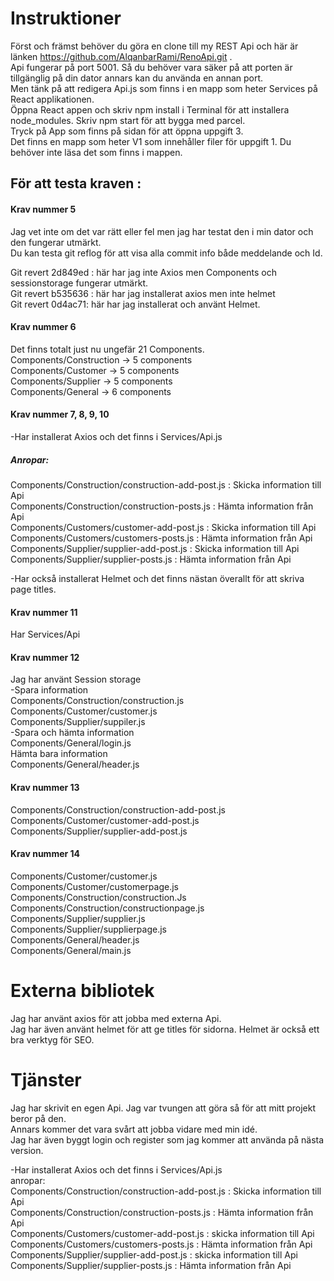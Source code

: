 # Instruktioner

Först och främst behöver du göra en clone till my REST Api och här är länken https://github.com/AlqanbarRami/RenoApi.git .<br>
Api fungerar på port 5001. Så du behöver vara säker på att porten är tillgänglig på din dator annars kan du använda en annan port.<br>
Men tänk på att redigera Api.js som finns i en mapp som heter Services på React applikationen.<br>
Öppna React appen och skriv npm install i Terminal för att installera node_modules. Skriv npm start för att bygga med parcel.<br>
Tryck på App som finns på sidan för att öppna uppgift 3.<br>
Det finns en mapp som heter V1 som innehåller filer för uppgift 1. Du behöver inte läsa det som finns i mappen.<br> 

## För att testa kraven : 

#### Krav nummer 5
Jag vet inte om det var rätt eller fel men jag har testat den i min dator och den fungerar utmärkt.<br>
Du kan testa git reflog för att visa alla commit info både meddelande och Id.<br>

Git revert 2d849ed : här har jag inte Axios men Components och sessionstorage fungerar utmärkt.<br>
Git revert b535636 : här har jag installerat axios men inte helmet<br>
Git revert 0d4ac71: här har jag installerat och använt Helmet.<br>

#### Krav nummer 6
Det finns totalt just nu ungefär 21 Components.<br>
Components/Construction -> 5 components<br>
Components/Customer -> 5 components<br>
Components/Supplier -> 5 components<br>
Components/General -> 6 components<br>

#### Krav nummer 7, 8, 9, 10
-Har installerat Axios och det finns i Services/Api.js<br>
##### Anropar:<br>
Components/Construction/construction-add-post.js : Skicka information till Api<br>
Components/Construction/construction-posts.js : Hämta information från Api<br>
Components/Customers/customer-add-post.js : Skicka information till Api<br>
Components/Customers/customers-posts.js : Hämta information från Api<br>
Components/Supplier/supplier-add-post.js : Skicka information till Api<br>
Components/Supplier/supplier-posts.js : Hämta information från Api<br>

-Har också installerat Helmet och det finns nästan överallt för att skriva page titles.<br>

#### Krav nummer 11
Har Services/Api

#### Krav nummer 12
Jag har använt Session storage<br>
-Spara information<br>
Components/Construction/construction.js<br>
Components/Customer/customer.js<br>
Components/Supplier/suppiler.js<br>
-Spara och hämta information<br>
Components/General/login.js<br>
Hämta bara information<br>
Components/General/header.js<br>

#### Krav nummer 13
Components/Construction/construction-add-post.js<br>
Components/Customer/customer-add-post.js<br>
Components/Supplier/supplier-add-post.js<br>

#### Krav nummer 14
Components/Customer/customer.js<br>
Components/Customer/customerpage.js<br>
Components/Construction/construction.Js<br>
Components/Construction/constructionpage.js<br>
Components/Supplier/supplier.js<br>
Components/Supplier/supplierpage.js<br>
Components/General/header.js<br>
Components/General/main.js<br>



# Externa bibliotek
Jag har använt axios för att jobba med externa Api.<br>
Jag har även använt helmet för att ge titles för sidorna. Helmet är också ett bra verktyg för SEO.<br>

# Tjänster
Jag har skrivit en egen Api. Jag var tvungen att göra så för att mitt projekt beror på den.<br>
Annars kommer det vara svårt att jobba vidare med min idé.<br>
Jag har även byggt login och register som jag kommer att använda på nästa version.<br>

-Har installerat Axios och det finns i Services/Api.js<br>
anropar:<br>
Components/Construction/construction-add-post.js : Skicka information till Api<br>
Components/Construction/construction-posts.js : Hämta information från Api<br>
Components/Customers/customer-add-post.js : skicka information till Api<br>
Components/Customers/customers-posts.js : Hämta information från Api<br>
Components/Supplier/supplier-add-post.js : skicka information till Api<br>
Components/Supplier/supplier-posts.js : Hämta information från Api<br>
